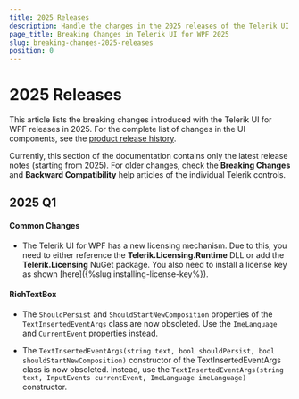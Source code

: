 ```yaml
---
title: 2025 Releases
description: Handle the changes in the 2025 releases of the Telerik UI for WPF components.
page_title: Breaking Changes in Telerik UI for WPF 2025
slug: breaking-changes-2025-releases
position: 0
---
```


# 2025 Releases

This article lists the breaking changes introduced with the Telerik UI for WPF releases in 2025. For the complete list of changes in the UI components, see the [product release history](https://www.telerik.com/support/whats-new/wpf/release-history).

Currently, this section of the documentation contains only the latest release notes (starting from 2025). For older changes, check the __Breaking Changes__ and __Backward Compatibility__ help articles of the individual Telerik controls.

## 2025 Q1

#### Common Changes

* The Telerik UI for WPF has a new licensing mechanism. Due to this, you need to either reference the __Telerik.Licensing.Runtime__ DLL or add the __Telerik.Licensing__ NuGet package. You also need to install a license key as shown [here]({%slug installing-license-key%}).

#### RichTextBox

* The `ShouldPersist` and `ShouldStartNewComposition` properties of the `TextInsertedEventArgs` class are now obsoleted. Use the `ImeLanguage` and `CurrentEvent` properties instead.

* The `TextInsertedEventArgs(string text, bool shouldPersist, bool shouldStartNewComposition)` constructor of the TextInsertedEventArgs class is now obsoleted. Instead, use the `TextInsertedEventArgs(string text, InputEvents currentEvent, ImeLanguage imeLanguage)` constructor.